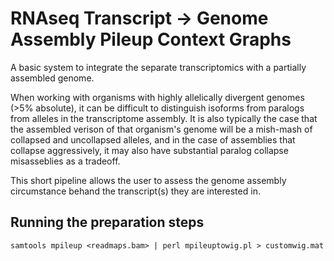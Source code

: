 # RNAseq Transcript -> Genome Assembly Pileup Context Graphs

A basic system to integrate the separate transcriptomics with a partially assembled genome.

When working with organisms with highly allelically divergent genomes (>5% absolute), it can be difficult to distinguish isoforms from paralogs from alleles in the transcriptome assembly. It is also typically the case that the assembled verison of that organism's genome will be a mish-mash of collapsed and uncollapsed alleles, and in the case of assemblies that collapse aggressively, it may also have substantial paralog collapse misasseblies as a tradeoff.

This short pipeline allows the user to assess the genome assembly circumstance behand the transcript(s) they are interested in.

## Running the preparation steps

```samtools mpileup <readmaps.bam> | perl mpileuptowig.pl > customwig.mat```
